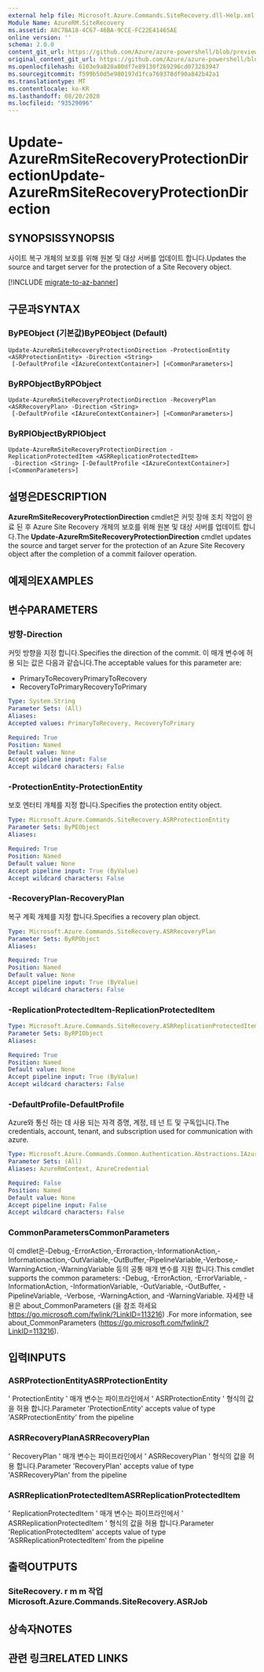 ```yaml
---
external help file: Microsoft.Azure.Commands.SiteRecovery.dll-Help.xml
Module Name: AzureRM.SiteRecovery
ms.assetid: A8C7BA18-4C67-46BA-9CCE-FC22E41465AE
online version: ''
schema: 2.0.0
content_git_url: https://github.com/Azure/azure-powershell/blob/preview/src/ResourceManager/SiteRecovery/Commands.SiteRecovery/help/Update-AzureRmSiteRecoveryProtectionDirection.md
original_content_git_url: https://github.com/Azure/azure-powershell/blob/preview/src/ResourceManager/SiteRecovery/Commands.SiteRecovery/help/Update-AzureRmSiteRecoveryProtectionDirection.md
ms.openlocfilehash: 6103e9a820a80df7e89130f269296cd073283947
ms.sourcegitcommit: f599b50d5e980197d1fca769378df90a842b42a1
ms.translationtype: MT
ms.contentlocale: ko-KR
ms.lasthandoff: 08/20/2020
ms.locfileid: "93529096"
---
```

# <span data-ttu-id="f4363-101">Update-AzureRmSiteRecoveryProtectionDirection</span><span class="sxs-lookup"><span data-stu-id="f4363-101">Update-AzureRmSiteRecoveryProtectionDirection</span></span>

## <span data-ttu-id="f4363-102">SYNOPSIS</span><span class="sxs-lookup"><span data-stu-id="f4363-102">SYNOPSIS</span></span>
<span data-ttu-id="f4363-103">사이트 복구 개체의 보호를 위해 원본 및 대상 서버를 업데이트 합니다.</span><span class="sxs-lookup"><span data-stu-id="f4363-103">Updates the source and target server for the protection of a Site Recovery object.</span></span>

[!INCLUDE [migrate-to-az-banner](../../includes/migrate-to-az-banner.md)]

## <span data-ttu-id="f4363-104">구문과</span><span class="sxs-lookup"><span data-stu-id="f4363-104">SYNTAX</span></span>

### <span data-ttu-id="f4363-105">ByPEObject (기본값)</span><span class="sxs-lookup"><span data-stu-id="f4363-105">ByPEObject (Default)</span></span>
```
Update-AzureRmSiteRecoveryProtectionDirection -ProtectionEntity <ASRProtectionEntity> -Direction <String>
 [-DefaultProfile <IAzureContextContainer>] [<CommonParameters>]
```

### <span data-ttu-id="f4363-106">ByRPObject</span><span class="sxs-lookup"><span data-stu-id="f4363-106">ByRPObject</span></span>
```
Update-AzureRmSiteRecoveryProtectionDirection -RecoveryPlan <ASRRecoveryPlan> -Direction <String>
 [-DefaultProfile <IAzureContextContainer>] [<CommonParameters>]
```

### <span data-ttu-id="f4363-107">ByRPIObject</span><span class="sxs-lookup"><span data-stu-id="f4363-107">ByRPIObject</span></span>
```
Update-AzureRmSiteRecoveryProtectionDirection -ReplicationProtectedItem <ASRReplicationProtectedItem>
 -Direction <String> [-DefaultProfile <IAzureContextContainer>] [<CommonParameters>]
```

## <span data-ttu-id="f4363-108">설명은</span><span class="sxs-lookup"><span data-stu-id="f4363-108">DESCRIPTION</span></span>
<span data-ttu-id="f4363-109">**AzureRmSiteRecoveryProtectionDirection** cmdlet은 커밋 장애 조치 작업이 완료 된 후 Azure Site Recovery 개체의 보호를 위해 원본 및 대상 서버를 업데이트 합니다.</span><span class="sxs-lookup"><span data-stu-id="f4363-109">The **Update-AzureRmSiteRecoveryProtectionDirection** cmdlet updates the source and target server for the protection of an Azure Site Recovery object after the completion of a commit failover operation.</span></span>

## <span data-ttu-id="f4363-110">예제의</span><span class="sxs-lookup"><span data-stu-id="f4363-110">EXAMPLES</span></span>

## <span data-ttu-id="f4363-111">변수</span><span class="sxs-lookup"><span data-stu-id="f4363-111">PARAMETERS</span></span>

### <span data-ttu-id="f4363-112">방향</span><span class="sxs-lookup"><span data-stu-id="f4363-112">-Direction</span></span>
<span data-ttu-id="f4363-113">커밋 방향을 지정 합니다.</span><span class="sxs-lookup"><span data-stu-id="f4363-113">Specifies the direction of the commit.</span></span>
<span data-ttu-id="f4363-114">이 매개 변수에 허용 되는 값은 다음과 같습니다.</span><span class="sxs-lookup"><span data-stu-id="f4363-114">The acceptable values for this parameter are:</span></span>

- <span data-ttu-id="f4363-115">PrimaryToRecovery</span><span class="sxs-lookup"><span data-stu-id="f4363-115">PrimaryToRecovery</span></span>
- <span data-ttu-id="f4363-116">RecoveryToPrimary</span><span class="sxs-lookup"><span data-stu-id="f4363-116">RecoveryToPrimary</span></span>

```yaml
Type: System.String
Parameter Sets: (All)
Aliases: 
Accepted values: PrimaryToRecovery, RecoveryToPrimary

Required: True
Position: Named
Default value: None
Accept pipeline input: False
Accept wildcard characters: False
```

### <span data-ttu-id="f4363-117">-ProtectionEntity</span><span class="sxs-lookup"><span data-stu-id="f4363-117">-ProtectionEntity</span></span>
<span data-ttu-id="f4363-118">보호 엔터티 개체를 지정 합니다.</span><span class="sxs-lookup"><span data-stu-id="f4363-118">Specifies the protection entity object.</span></span>

```yaml
Type: Microsoft.Azure.Commands.SiteRecovery.ASRProtectionEntity
Parameter Sets: ByPEObject
Aliases: 

Required: True
Position: Named
Default value: None
Accept pipeline input: True (ByValue)
Accept wildcard characters: False
```

### <span data-ttu-id="f4363-119">-RecoveryPlan</span><span class="sxs-lookup"><span data-stu-id="f4363-119">-RecoveryPlan</span></span>
<span data-ttu-id="f4363-120">복구 계획 개체를 지정 합니다.</span><span class="sxs-lookup"><span data-stu-id="f4363-120">Specifies a recovery plan object.</span></span>

```yaml
Type: Microsoft.Azure.Commands.SiteRecovery.ASRRecoveryPlan
Parameter Sets: ByRPObject
Aliases: 

Required: True
Position: Named
Default value: None
Accept pipeline input: True (ByValue)
Accept wildcard characters: False
```

### <span data-ttu-id="f4363-121">-ReplicationProtectedItem</span><span class="sxs-lookup"><span data-stu-id="f4363-121">-ReplicationProtectedItem</span></span>
```yaml
Type: Microsoft.Azure.Commands.SiteRecovery.ASRReplicationProtectedItem
Parameter Sets: ByRPIObject
Aliases: 

Required: True
Position: Named
Default value: None
Accept pipeline input: True (ByValue)
Accept wildcard characters: False
```

### <span data-ttu-id="f4363-122">-DefaultProfile</span><span class="sxs-lookup"><span data-stu-id="f4363-122">-DefaultProfile</span></span>
<span data-ttu-id="f4363-123">Azure와 통신 하는 데 사용 되는 자격 증명, 계정, 테 넌 트 및 구독입니다.</span><span class="sxs-lookup"><span data-stu-id="f4363-123">The credentials, account, tenant, and subscription used for communication with azure.</span></span>

```yaml
Type: Microsoft.Azure.Commands.Common.Authentication.Abstractions.IAzureContextContainer
Parameter Sets: (All)
Aliases: AzureRmContext, AzureCredential

Required: False
Position: Named
Default value: None
Accept pipeline input: False
Accept wildcard characters: False
```

### <span data-ttu-id="f4363-124">CommonParameters</span><span class="sxs-lookup"><span data-stu-id="f4363-124">CommonParameters</span></span>
<span data-ttu-id="f4363-125">이 cmdlet은-Debug,-ErrorAction,-Erroraction,-InformationAction,-Informationaction,-OutVariable,-OutBuffer,-PipelineVariable,-Verbose,-WarningAction,-WarningVariable 등의 공통 매개 변수를 지원 합니다.</span><span class="sxs-lookup"><span data-stu-id="f4363-125">This cmdlet supports the common parameters: -Debug, -ErrorAction, -ErrorVariable, -InformationAction, -InformationVariable, -OutVariable, -OutBuffer, -PipelineVariable, -Verbose, -WarningAction, and -WarningVariable.</span></span> <span data-ttu-id="f4363-126">자세한 내용은 about_CommonParameters (을 참조 하세요 https://go.microsoft.com/fwlink/?LinkID=113216) .</span><span class="sxs-lookup"><span data-stu-id="f4363-126">For more information, see about_CommonParameters (https://go.microsoft.com/fwlink/?LinkID=113216).</span></span>

## <span data-ttu-id="f4363-127">입력</span><span class="sxs-lookup"><span data-stu-id="f4363-127">INPUTS</span></span>

### <span data-ttu-id="f4363-128">ASRProtectionEntity</span><span class="sxs-lookup"><span data-stu-id="f4363-128">ASRProtectionEntity</span></span>
<span data-ttu-id="f4363-129">' ProtectionEntity ' 매개 변수는 파이프라인에서 ' ASRProtectionEntity ' 형식의 값을 허용 합니다.</span><span class="sxs-lookup"><span data-stu-id="f4363-129">Parameter 'ProtectionEntity' accepts value of type 'ASRProtectionEntity' from the pipeline</span></span>

### <span data-ttu-id="f4363-130">ASRRecoveryPlan</span><span class="sxs-lookup"><span data-stu-id="f4363-130">ASRRecoveryPlan</span></span>
<span data-ttu-id="f4363-131">' RecoveryPlan ' 매개 변수는 파이프라인에서 ' ASRRecoveryPlan ' 형식의 값을 허용 합니다.</span><span class="sxs-lookup"><span data-stu-id="f4363-131">Parameter 'RecoveryPlan' accepts value of type 'ASRRecoveryPlan' from the pipeline</span></span>

### <span data-ttu-id="f4363-132">ASRReplicationProtectedItem</span><span class="sxs-lookup"><span data-stu-id="f4363-132">ASRReplicationProtectedItem</span></span>
<span data-ttu-id="f4363-133">' ReplicationProtectedItem ' 매개 변수는 파이프라인에서 ' ASRReplicationProtectedItem ' 형식의 값을 허용 합니다.</span><span class="sxs-lookup"><span data-stu-id="f4363-133">Parameter 'ReplicationProtectedItem' accepts value of type 'ASRReplicationProtectedItem' from the pipeline</span></span>

## <span data-ttu-id="f4363-134">출력</span><span class="sxs-lookup"><span data-stu-id="f4363-134">OUTPUTS</span></span>

### <span data-ttu-id="f4363-135">SiteRecovery. r m m 작업</span><span class="sxs-lookup"><span data-stu-id="f4363-135">Microsoft.Azure.Commands.SiteRecovery.ASRJob</span></span>

## <span data-ttu-id="f4363-136">상속자</span><span class="sxs-lookup"><span data-stu-id="f4363-136">NOTES</span></span>

## <span data-ttu-id="f4363-137">관련 링크</span><span class="sxs-lookup"><span data-stu-id="f4363-137">RELATED LINKS</span></span>

